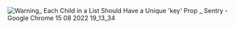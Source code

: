 ![Warning_ Each Child in a List Should Have a Unique 'key' Prop _ Sentry - Google Chrome 15 08 2022 19_13_34](https://user-images.githubusercontent.com/92905923/184641757-b850dcf6-daf6-427d-ac86-417002e5b832.png)
